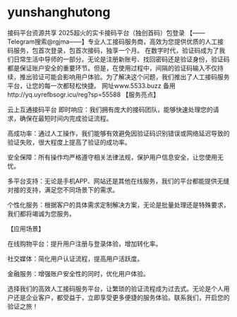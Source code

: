 # yunshanghutong
接码平台资源共享
2025超火的实卡接码平台（独创首码）包登录
【——Telegram搜索@rgjma——】专业人工接码服务商，高效为您提供优质的人工接码服务，包首次登录，包首次接码，独享一个月。
在数字时代，验证码成为了我们日常生活中导师的一部分。无论是注册新账号、找回密码还是验证身份，验证码都是保证账户安全的重要环节。但是，在使用过程中，间隔的验证码输入不仅持续，推出验证可能会影响用户体验。为了解决这个问题，我们推出了人工接码服务平台，让您的每一次都轻松快捷。
网址www.5533.buzz
备用http://yq.uyrefbsogr.icu/reg?sp=55588
【服务亮点】

云上互通接码平台
即时响应：我们拥有庞大的接码团队，能够快速处理您的请求，确保在最短时间内完成验证流程。

高成功率：通过人工操作，我们能够有效避免因验证码识别错误或网络延迟导致的验证失败，很大程度上提高了验证的成功率。

安全保障：所有操作均严格遵守相关法律法规，保护用户信息安全，让您使用无忧。

多平台支持：无论是手机APP、网站还是其他在线服务，我们的平台都能提供无缝对接的支持，满足您不同场景下的需求。

个性化服务：根据客户的具体需求定制解决方案，无论是批量处理还是特殊要求，我们都将竭诚为您服务。

【应用场景】

在线购物平台：提升用户注册与登录体验，增加转化率。

社交媒体：简化用户认证流程，提高用户活跃度。

金融服务：增强账户安全性的同时，优化用户体验。

选择我们的高效人工接码服务平台，让繁琐的验证流程成为过去式。无论是个人用户还是企业客户，都受益于，立即享受更多便捷的服务体验。联系我们，开启您的验证之旅！ 
